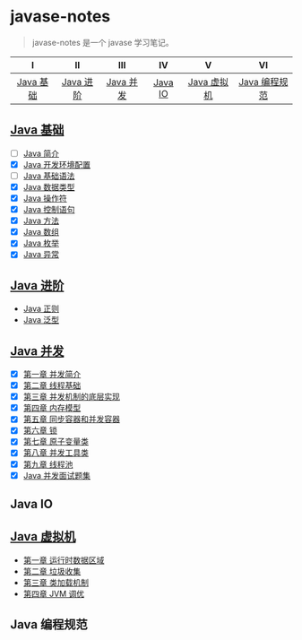 # javase-notes

> javase-notes 是一个 javase 学习笔记。

|            Ⅰ            |            Ⅱ            |            Ⅲ            |          Ⅳ          |              Ⅴ              |                Ⅵ                |
| :---------------------: | :---------------------: | :---------------------: | :-----------------: | :-------------------------: | :-----------------------------: |
| [Java 基础](#java-基础) | [Java 进阶](#java-进阶) | [Java 并发](#java-并发) | [Java IO](#java-io) | [Java 虚拟机](#java-虚拟机) | [Java 编程规范](#java-编程规范) |

## [Java 基础](docs/basic)

* [ ] [Java 简介]()
* [x] [Java 开发环境配置](docs/basic/Java开发环境配置.md)
* [ ] [Java 基础语法]()
* [x] [Java 数据类型](docs/basic/Java数据类型.md)
* [x] [Java 操作符](docs/basic/Java操作符.md)
* [x] [Java 控制语句](docs/basic/Java控制语句.md)
* [x] [Java 方法]()
* [x] [Java 数组](docs/basic/Java数组.md)
* [x] [Java 枚举](docs/basic/Java枚举.md)
* [x] [Java 异常](docs/basic/Java异常.md)

## [Java 进阶](docs/advanced)

* [Java 正则](docs/advanced/Java正则.md)
* [Java 泛型](docs/advanced/Java泛型.md)

## [Java 并发](docs/concurrent)

* [x] [第一章 并发简介](docs/concurrent/1-并发简介.md)
* [x] [第二章 线程基础](docs/concurrent/2-线程基础.md)
* [x] [第三章 并发机制的底层实现](docs/concurrent/3-并发机制的底层实现.md)
* [x] [第四章 内存模型](docs/concurrent/4-内存模型.md)
* [x] [第五章 同步容器和并发容器](docs/concurrent/5-同步容器和并发容器.md)
* [x] [第六章 锁](docs/concurrent/6-锁.md)
* [x] [第七章 原子变量类](docs/concurrent/7-原子变量类.md)
* [x] [第八章 并发工具类](docs/concurrent/8-并发工具类.md)
* [x] [第九章 线程池](docs/concurrent/9-线程池.md)
* [x] [Java 并发面试题集](docs/concurrent/Java并发面试题集.md)

## Java IO

## [Java 虚拟机](docs/jvm)

* [第一章 运行时数据区域](docs/jvm/1-运行时数据区域.md)
* [第二章 垃圾收集](docs/jvm/2-垃圾收集.md)
* [第三章 类加载机制](docs/jvm/3-类加载机制.md)
* [第四章 JVM 调优](docs/jvm/4-JVM调优.md)

## Java 编程规范
